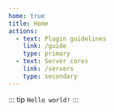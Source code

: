 ```yaml
---
home: true
title: Home
actions:
  - text: Plugin guidelines
    link: /guide
    type: primary
  - text: Server cores
    link: /servers
    type: secondary
---
```


::: tip
`Hello world!`
:::